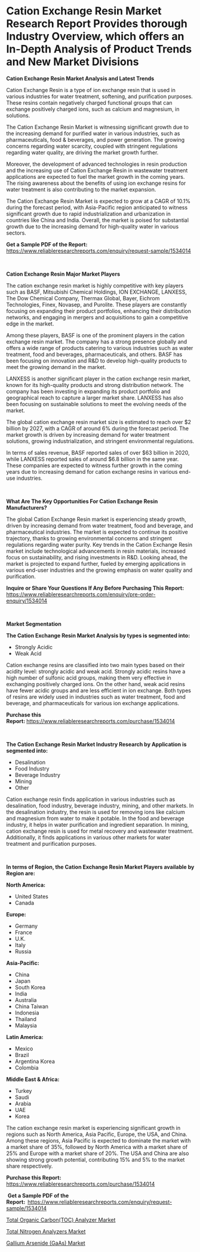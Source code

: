 <p><h1>Cation Exchange Resin Market Research Report Provides thorough Industry Overview, which offers an In-Depth Analysis of Product Trends and New Market Divisions</h1></p><p><strong>Cation Exchange Resin Market Analysis and Latest Trends</strong></p>
<p><p>Cation Exchange Resin is a type of ion exchange resin that is used in various industries for water treatment, softening, and purification purposes. These resins contain negatively charged functional groups that can exchange positively charged ions, such as calcium and magnesium, in solutions.</p><p>The Cation Exchange Resin Market is witnessing significant growth due to the increasing demand for purified water in various industries, such as pharmaceuticals, food & beverages, and power generation. The growing concerns regarding water scarcity, coupled with stringent regulations regarding water quality, are driving the market growth further.</p><p>Moreover, the development of advanced technologies in resin production and the increasing use of Cation Exchange Resin in wastewater treatment applications are expected to fuel the market growth in the coming years. The rising awareness about the benefits of using ion exchange resins for water treatment is also contributing to the market expansion.</p><p>The Cation Exchange Resin Market is expected to grow at a CAGR of 10.1% during the forecast period, with Asia-Pacific region anticipated to witness significant growth due to rapid industrialization and urbanization in countries like China and India. Overall, the market is poised for substantial growth due to the increasing demand for high-quality water in various sectors.</p></p>
<p><strong>Get a Sample PDF of the Report:&nbsp;</strong> <a href="https://www.reliableresearchreports.com/enquiry/request-sample/1534014">https://www.reliableresearchreports.com/enquiry/request-sample/1534014</a></p>
<p>&nbsp;</p>
<p><strong>Cation Exchange Resin Major Market Players</strong></p>
<p><p>The cation exchange resin market is highly competitive with key players such as BASF, Mitsubishi Chemical Holdings, ION EXCHANGE, LANXESS, The Dow Chemical Company, Thermax Global, Bayer, Eichrom Technologies, Finex, Novasep, and Purolite. These players are constantly focusing on expanding their product portfolios, enhancing their distribution networks, and engaging in mergers and acquisitions to gain a competitive edge in the market.</p><p>Among these players, BASF is one of the prominent players in the cation exchange resin market. The company has a strong presence globally and offers a wide range of products catering to various industries such as water treatment, food and beverages, pharmaceuticals, and others. BASF has been focusing on innovation and R&D to develop high-quality products to meet the growing demand in the market.</p><p>LANXESS is another significant player in the cation exchange resin market, known for its high-quality products and strong distribution network. The company has been investing in expanding its product portfolio and geographical reach to capture a larger market share. LANXESS has also been focusing on sustainable solutions to meet the evolving needs of the market.</p><p>The global cation exchange resin market size is estimated to reach over $2 billion by 2027, with a CAGR of around 6% during the forecast period. The market growth is driven by increasing demand for water treatment solutions, growing industrialization, and stringent environmental regulations.</p><p>In terms of sales revenue, BASF reported sales of over $63 billion in 2020, while LANXESS reported sales of around $6.8 billion in the same year. These companies are expected to witness further growth in the coming years due to increasing demand for cation exchange resins in various end-use industries.</p></p>
<p>&nbsp;</p>
<p><strong>What Are The Key Opportunities For Cation Exchange Resin Manufacturers?</strong></p>
<p><p>The global Cation Exchange Resin market is experiencing steady growth, driven by increasing demand from water treatment, food and beverage, and pharmaceutical industries. The market is expected to continue its positive trajectory, thanks to growing environmental concerns and stringent regulations regarding water purity. Key trends in the Cation Exchange Resin market include technological advancements in resin materials, increased focus on sustainability, and rising investments in R&D. Looking ahead, the market is projected to expand further, fueled by emerging applications in various end-user industries and the growing emphasis on water quality and purification.</p></p>
<p><strong>Inquire or Share Your Questions If Any Before Purchasing This Report:</strong> <a href="https://www.reliableresearchreports.com/enquiry/pre-order-enquiry/1534014">https://www.reliableresearchreports.com/enquiry/pre-order-enquiry/1534014</a></p>
<p>&nbsp;</p>
<p><strong>Market Segmentation</strong></p>
<p><strong>The Cation Exchange Resin Market Analysis by types is segmented into:</strong></p>
<p><ul><li>Strongly Acidic</li><li>Weak Acid</li></ul></p>
<p><p>Cation exchange resins are classified into two main types based on their acidity level: strongly acidic and weak acid. Strongly acidic resins have a high number of sulfonic acid groups, making them very effective in exchanging positively charged ions. On the other hand, weak acid resins have fewer acidic groups and are less efficient in ion exchange. Both types of resins are widely used in industries such as water treatment, food and beverage, and pharmaceuticals for various ion exchange applications.</p></p>
<p><strong>Purchase this Report:&nbsp;</strong><a href="https://www.reliableresearchreports.com/purchase/1534014">https://www.reliableresearchreports.com/purchase/1534014</a></p>
<p>&nbsp;</p>
<p><strong>The Cation Exchange Resin Market Industry Research by Application is segmented into:</strong></p>
<p><ul><li>Desalination</li><li>Food Industry</li><li>Beverage Industry</li><li>Mining</li><li>Other</li></ul></p>
<p><p>Cation exchange resin finds application in various industries such as desalination, food industry, beverage industry, mining, and other markets. In the desalination industry, the resin is used for removing ions like calcium and magnesium from water to make it potable. In the food and beverage industry, it helps in water purification and ingredient separation. In mining, cation exchange resin is used for metal recovery and wastewater treatment. Additionally, it finds applications in various other markets for water treatment and purification purposes.</p></p>
<p>&nbsp;</p>
<p><strong>In terms of Region, the Cation Exchange Resin Market Players available by Region are:</strong></p>
<p>
    <p> <strong> North America: </strong>
        <ul>
            <li>United States</li>
            <li>Canada</li>
        </ul>
        </p> 
    <p> <strong> Europe: </strong>
        <ul>
            <li>Germany</li>
            <li>France</li>
            <li>U.K.</li>
            <li>Italy</li>
            <li>Russia</li>
        </ul>
        </p> 
    <p> <strong> Asia-Pacific: </strong>
        <ul>
            <li>China</li>
            <li>Japan</li>
            <li>South Korea</li>
            <li>India</li>
            <li>Australia</li>
            <li>China Taiwan</li>
            <li>Indonesia</li>
            <li>Thailand</li>
            <li>Malaysia</li>
        </ul>
        </p> 
    <p> <strong> Latin America: </strong>
        <ul>
            <li>Mexico</li>
            <li>Brazil</li>
            <li>Argentina Korea</li>
            <li>Colombia</li>
        </ul>
        </p> 
    <p> <strong> Middle East & Africa: </strong>
        <ul>
            <li>Turkey</li>
            <li>Saudi</li>
            <li>Arabia</li>
            <li>UAE</li>
            <li>Korea</li>
        </ul>
    </p>
    </p>
<p><p>The cation exchange resin market is experiencing significant growth in regions such as North America, Asia Pacific, Europe, the USA, and China. Among these regions, Asia Pacific is expected to dominate the market with a market share of 35%, followed by North America with a market share of 25% and Europe with a market share of 20%. The USA and China are also showing strong growth potential, contributing 15% and 5% to the market share respectively.</p></p>
<p><strong>Purchase this Report: </strong><a href="https://www.reliableresearchreports.com/purchase/1534014">https://www.reliableresearchreports.com/purchase/1534014</a></p>
<p>&nbsp;<strong>Get a Sample PDF of the Report:&nbsp;&nbsp;</strong><a href="https://www.reliableresearchreports.com/enquiry/request-sample/1534014">https://www.reliableresearchreports.com/enquiry/request-sample/1534014</a></p>
<p><strong></strong></p>
<p><p><a href="https://view.publitas.com/reportprime-1/total-organic-carbon-toc-analyzer-market-with-the-goal-of-estimating-the-market-size-and-future-growth-potential-of-various-market-segments-based-on-component-applications-end-user-and-region/">Total Organic Carbon(TOC) Analyzer Market</a></p><p><a href="https://view.publitas.com/reportprime-1/global-total-nitrogen-analyzers-market-size-and-market-trends-insights-and-projections-from-2023-to-2030/">Total Nitrogen Analyzers Market</a></p><p><a href="https://view.publitas.com/reportprime-1/gallium-arsenide-gaas-market-size-and-growth-market-segmentation-regional-and-country-breakdowns-and-market-trends-for-period-from-2023-2030/">Gallium Arsenide (GaAs) Market</a></p></p>